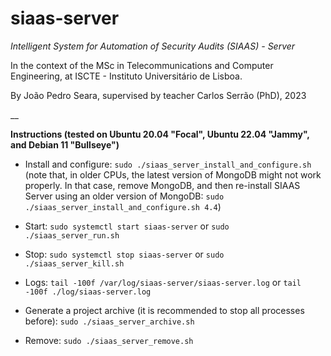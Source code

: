 # siaas-server

_Intelligent System for Automation of Security Audits (SIAAS) - Server_

In the context of the MSc in Telecommunications and Computer Engineering, at ISCTE - Instituto Universitário de Lisboa.

By João Pedro Seara, supervised by teacher Carlos Serrão (PhD), 2023

__

**Instructions (tested on Ubuntu 20.04 "Focal", Ubuntu 22.04 "Jammy", and Debian 11 "Bullseye")**

 - Install and configure: `sudo ./siaas_server_install_and_configure.sh` (note that, in older CPUs, the latest version of MongoDB might not work properly. In that case, remove MongoDB, and then re-install SIAAS Server using an older version of MongoDB: `sudo ./siaas_server_install_and_configure.sh 4.4`)

 - Start: `sudo systemctl start siaas-server` or `sudo ./siaas_server_run.sh`

 - Stop: `sudo systemctl stop siaas-server` or `sudo ./siaas_server_kill.sh`

 - Logs: `tail -100f /var/log/siaas-server/siaas-server.log` or `tail -100f ./log/siaas-server.log`

 - Generate a project archive (it is recommended to stop all processes before): `sudo ./siaas_server_archive.sh`

 - Remove: `sudo ./siaas_server_remove.sh`
